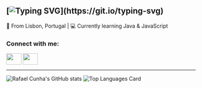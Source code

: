 [![Typing SVG](https://readme-typing-svg.herokuapp.com?font=Fira+Code&pause=1000&color=3CB860&width=435&lines=Hello%2C+I'm+Rafael+Cunha!)](https://git.io/typing-svg)
-----------------------------------------------------

📍 From Lisbon, Portugal  |  💻 Currently learning Java	& JavaScript	




<h3 align="left">Connect with me:</h3>
<p align="left">
<a href="https://www.linkedin.com/in/rafaelafcunha" target="blank"><img align="center" src="https://cdn.jsdelivr.net/npm/simple-icons@3.0.1/icons/linkedin.svg" alt="" height="30" width="40" /></a>
<a href="mailto: rafaelpp9@gmail.com" target="blank"><img align="center" src="https://cdn.jsdelivr.net/npm/simple-icons@3.0.1/icons/gmail.svg" alt="" height="30" width="40" /></a>
</p>

------------------------------------------------

![Rafael Cunha's GitHub stats](https://github-readme-stats.vercel.app/api?username=rafapp9&show_icons=true&theme=vue-dark)
![Top Languages Card](https://github-readme-stats.vercel.app/api/top-langs/?username=rafapp9)

